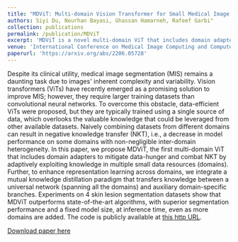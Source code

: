 ```yaml
---
title: "MDViT: Multi-domain Vision Transformer for Small Medical Image Segmentation Datasets"
authors: Siyi Du, Nourhan Bayasi, Ghassan Hamarneh, Rafeef Garbi"
collection: publications
permalink: /publication/MDViT
excerpt: 'MDViT is a novel multi-domain ViT that includes domain adapters to mitigate data-hunger and combat megantive knowledge transfer by adaptively exploiting knowledge in multiple small datasets.'
venue: 'International Conference on Medical Image Computing and Computer Assisted Intervention (MICCAI), 2023'
paperurl: 'https://arxiv.org/abs/2206.05728'
---
```

Despite its clinical utility, medical image segmentation (MIS) remains a daunting task due to images' inherent complexity and variability. Vision transformers (ViTs) have recently emerged as a promising solution to improve MIS; however, they require larger training datasets than convolutional neural networks. To overcome this obstacle, data-efficient ViTs were proposed, but they are typically trained using a single source of data, which overlooks the valuable knowledge that could be leveraged from other available datasets. Naively combining datasets from different domains can result in negative knowledge transfer (NKT), i.e., a decrease in model performance on some domains with non-negligible inter-domain heterogeneity. In this paper, we propose MDViT, the first multi-domain ViT that includes domain adapters to mitigate data-hunger and combat NKT by adaptively exploiting knowledge in multiple small data resources (domains). Further, to enhance representation learning across domains, we integrate a mutual knowledge distillation paradigm that transfers knowledge between a universal network (spanning all the domains) and auxiliary domain-specific branches. Experiments on 4 skin lesion segmentation datasets show that MDViT outperforms state-of-the-art algorithms, with superior segmentation performance and a fixed model size, at inference time, even as more domains are added. The code is publicly available at [this http URL](https://github.com/siyi-wind/MDViT).

[Download paper here](http://nourhanb.github.io/files/MDViT.pdf)
